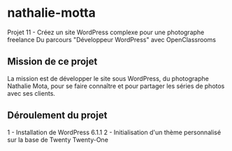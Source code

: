 # nathalie-motta

Projet 11 - Créez un site WordPress complexe pour une photographe freelance
Du parcours "Développeur WordPress" avec OpenClassrooms

## Mission de ce projet

La mission est de développer le site sous WordPress, du photographe Nathalie Mota, pour se faire connaître et pour partager les séries de photos avec ses clients.

## Déroulement du projet

1 - Installation de WordPress 6.1.1
2 - Initialisation d'un thème personnalisé sur la base de Twenty Twenty-One
